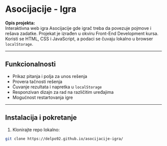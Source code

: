 # Asocijacije - Igra

**Opis projekta:**  
Interaktivna web igra Asocijacije gde igrač treba da povezuje pojmove i rešava zadatke. Projekat je izrađen u okviru Front-End Development kursa.  
Koristi se HTML, CSS i JavaScript, a podaci se čuvaju lokalno u browser `localStorage`.

---

## Funkcionalnosti

- Prikaz pitanja i polja za unos rešenja
- Provera tačnosti rešenja
- Čuvanje rezultata i napretka u `localStorage`
- Responzivan dizajn za rad na različitim uređajima
- Mogućnost restartovanja igre

---

## Instalacija i pokretanje

1. Klonirajte repo lokalno:

```bash
git clone https://delpo92.github.io/asocijacije-igra/
